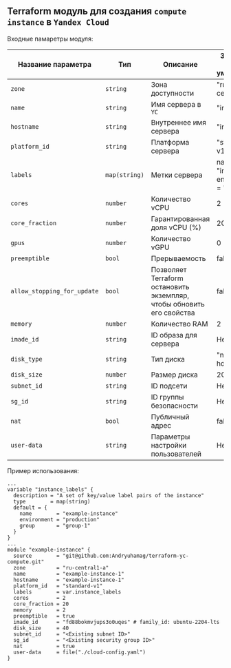 ## Terraform модуль для создания `compute instance` в `Yandex Cloud`

Входные памаретры модуля:

| Название параметра          | Тип           | Описание                          | Значение по умолчанию                   |
|-----------------------------|---------------|-----------------------------------|-----------------------------------------|
| `zone`                      | `string`      | Зона доступности                  | "ru-central1-a"                         |
| `name`                      | `string`      | Имя сервера в `YC`                | "instance"                              |
| `hostname`                  | `string`      | Внутреннее имя сервера            | "instance"                              |
| `platform_id`               | `string`      | Платформа сервера                 | "standard-v1"                           |
| `labels`                    | `map(string)` | Метки сервера                     | name = "instance", environment = "test" |
| `cores`                     | `number`      | Количество vCPU                   | 2                                       |
| `core_fraction`             | `number`      | Гарантированная доля vCPU (%)     | 20                                      |
| `gpus`                      | `number`      | Количество vGPU                   | 0                                       |
| `preemptible`               | `bool`        | Прерываемость                     | false                                   |
| `allow_stopping_for_update` | `bool`        | Позволяет Terraform остановить экземпляр, чтобы обновить его свойства | false                                   |
| `memory`                    | `number`      | Количество RAM                    | 2                                       |
| `imade_id`                  | `string`      | ID образа для сервера             | Нет                                     |
| `disk_type`                 | `string`      | Тип диска                         | "network-hdd"                           |
| `disk_size`                 | `number`      | Размер диска                      | 20                                      |
| `subnet_id`                 | `string`      | ID подсети                        | Нет                                     |
| `sg_id`                     | `string`      | ID группы безопасности            | Нет                                     |
| `nat`                       | `bool`        | Публичный адрес                   | false                                   |
| `user-data`                 | `string`      | Параметры настройки пользователей | Нет                                     |

Пример использования:

```
...
variable "instance_labels" {
  description = "A set of key/value label pairs of the instance"
  type        = map(string)
  default = {
    name        = "example-instance"
    environment = "production"
    group       = "group-1"
  }
}
...
module "example-instance" {
  source        = "git@github.com:Andryuhamag/terraform-yc-compute.git"
  zone          = "ru-central1-a"
  name          = "example-instance-1"
  hostname      = "example-instance-1"
  platform_id   = "standard-v1"
  labels        = var.instance_labels
  cores         = 2
  core_fraction = 20
  memory        = 2
  preemptible   = true
  imade_id      = "fd88bokmvjups3o0uqes" # family_id: ubuntu-2204-lts
  disk_size     = 40
  subnet_id     = "<Existing subnet ID>"
  sg_id         = "<Existing security group ID>"
  nat           = true
  user-data     = file("./cloud-config.yaml")
}
```